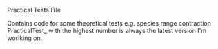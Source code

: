 Practical Tests File

Contains code for some theoretical tests e.g. species range contraction
PracticalTest_ with the highest number is always the latest version I'm woriking on.
